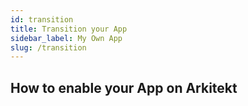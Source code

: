 ```yaml
---
id: transition
title: Transition your App
sidebar_label: My Own App
slug: /transition
---
```


## How to enable your App on Arkitekt